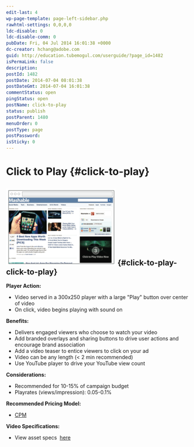 ```yaml
---
edit-last: 4
wp-page-template: page-left-sidebar.php
rawhtml-settings: 0,0,0,0
ldc-disable: 0
ldc-disable-comm: 0
pubDate: Fri, 04 Jul 2014 16:01:38 +0000
dc-creator: hchang@adobe.com
guid: http://education.tubemogul.com/userguide/?page_id=1482
isPermaLink: false
description: 
postId: 1482
postDate: 2014-07-04 08:01:38
postDateGmt: 2014-07-04 16:01:38
commentStatus: open
pingStatus: open
postName: click-to-play
status: publish
postParent: 1480
menuOrder: 0
postType: page
postPassword: 
isSticky: 0
---
```


# Click to Play {#click-to-play}

## [ ![ROTP](assets/rotp-300x210.png)](assets/rotp.png) {#click-to-play-click-to-play}

**Player Action:**

* Video served in a 300x250 player with a large "Play" button over center of video
* On click, video begins playing with sound on

**Benefits:**

* Delivers engaged viewers who choose to watch your video
* Add branded overlays and sharing buttons to drive user actions and encourage brand association
* Add a video teaser to entice viewers to click on your ad
* Video can be any length (< 2 min recommended)
* Use YouTube player to drive your YouTube view count

**Considerations:**

* Recommended for 10-15% of campaign budget
* Playrates (views/impression): 0.05-0.1%

**Recommended Pricing Model:**

* [CPM](../user-guide/planning/ad-formats/performance-pricing.md)

**Video Specifications:**

* View asset specs&nbsp; [here](../user-guide/planning/ad-formats/ad-specs.md)

